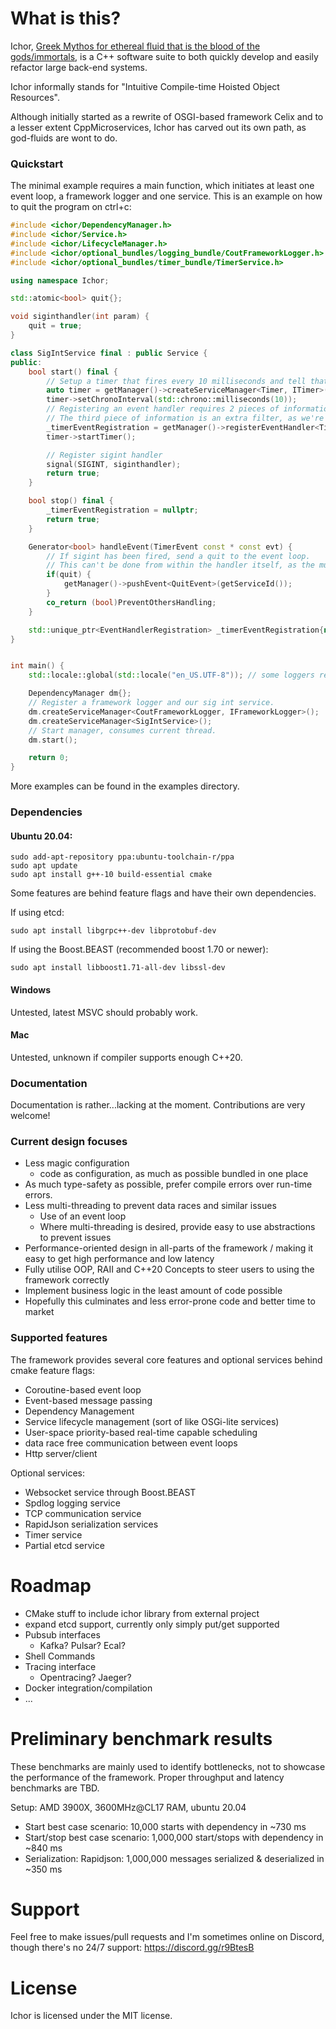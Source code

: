 # What is this?

Ichor, [Greek Mythos for ethereal fluid that is the blood of the gods/immortals](https://en.wikipedia.org/wiki/Ichor), is a C++ software suite to both quickly develop and easily refactor large back-end systems. 

Ichor informally stands for "Intuitive Compile-time Hoisted Object Resources".

Although initially started as a rewrite of OSGI-based framework Celix and to a lesser extent CppMicroservices, Ichor has carved out its own path, as god-fluids are wont to do. 

### Quickstart

The minimal example requires a main function, which initiates at least one event loop, a framework logger and one service. This is an example on how to quit the program on ctrl+c:

```c++
#include <ichor/DependencyManager.h>
#include <ichor/Service.h>
#include <ichor/LifecycleManager.h>
#include <ichor/optional_bundles/logging_bundle/CoutFrameworkLogger.h>
#include <ichor/optional_bundles/timer_bundle/TimerService.h>

using namespace Ichor;

std::atomic<bool> quit{};

void siginthandler(int param) {
    quit = true;
}

class SigIntService final : public Service {
public:
    bool start() final {
        // Setup a timer that fires every 10 milliseconds and tell that dependency manager that we're interested in the events that the timer fires.
        auto timer = getManager()->createServiceManager<Timer, ITimer>();
        timer->setChronoInterval(std::chrono::milliseconds(10));
        // Registering an event handler requires 2 pieces of information: the service id and a pointer to a service instantiation.
        // The third piece of information is an extra filter, as we're only interested in events of this specific timer.
        _timerEventRegistration = getManager()->registerEventHandler<TimerEvent>(this, timer->getServiceId());
        timer->startTimer();

        // Register sigint handler
        signal(SIGINT, siginthandler);
        return true;
    }

    bool stop() final {
        _timerEventRegistration = nullptr;
        return true;
    }

    Generator<bool> handleEvent(TimerEvent const * const evt) {
        // If sigint has been fired, send a quit to the event loop.
        // This can't be done from within the handler itself, as the mutex surrounding pushEvent might already be locked, resulting in a deadlock!
        if(quit) {
            getManager()->pushEvent<QuitEvent>(getServiceId());
        }
        co_return (bool)PreventOthersHandling;
    }

    std::unique_ptr<EventHandlerRegistration> _timerEventRegistration{nullptr};
}


int main() {
    std::locale::global(std::locale("en_US.UTF-8")); // some loggers require having a locale

    DependencyManager dm{};
    // Register a framework logger and our sig int service.
    dm.createServiceManager<CoutFrameworkLogger, IFrameworkLogger>();
    dm.createServiceManager<SigIntService>();
    // Start manager, consumes current thread.
    dm.start();

    return 0;
}
```

More examples can be found in the examples directory.

### Dependencies

#### Ubuntu 20.04:

```
sudo add-apt-repository ppa:ubuntu-toolchain-r/ppa
sudo apt update
sudo apt install g++-10 build-essential cmake
```

Some features are behind feature flags and have their own dependencies.

If using etcd:
```
sudo apt install libgrpc++-dev libprotobuf-dev
```

If using the Boost.BEAST (recommended boost 1.70 or newer):
```
sudo apt install libboost1.71-all-dev libssl-dev
```

#### Windows

Untested, latest MSVC should probably work.

#### Mac

Untested, unknown if compiler supports enough C++20.

### Documentation

Documentation is rather...lacking at the moment. Contributions are very welcome!

### Current design focuses

* Less magic configuration
    * code as configuration, as much as possible bundled in one place
* As much type-safety as possible, prefer compile errors over run-time errors.
* Less multi-threading to prevent data races and similar issues
    * Use of an event loop
    * Where multi-threading is desired, provide easy to use abstractions to prevent issues
* Performance-oriented design in all-parts of the framework / making it easy to get high performance and low latency
* Fully utilise OOP, RAII and C++20 Concepts to steer users to using the framework correctly
* Implement business logic in the least amount of code possible 
* Hopefully this culminates and less error-prone code and better time to market 

### Supported features

The framework provides several core features and optional services behind cmake feature flags:
* Coroutine-based event loop
* Event-based message passing
* Dependency Management
* Service lifecycle management (sort of like OSGi-lite services)
* User-space priority-based real-time capable scheduling
* data race free communication between event loops
* Http server/client

Optional services:
* Websocket service through Boost.BEAST
* Spdlog logging service
* TCP communication service
* RapidJson serialization services
* Timer service
* Partial etcd service

# Roadmap

* CMake stuff to include ichor library from external project
* expand etcd support, currently only simply put/get supported
* Pubsub interfaces
    * Kafka? Pulsar? Ecal?
* Shell Commands
* Tracing interface
    * Opentracing? Jaeger?
* Docker integration/compilation
* ...

# Preliminary benchmark results
These benchmarks are mainly used to identify bottlenecks, not to showcase the performance of the framework. Proper throughput and latency benchmarks are TBD.

Setup: AMD 3900X, 3600MHz@CL17 RAM, ubuntu 20.04
* Start best case scenario: 10,000 starts with dependency in ~730 ms
* Start/stop best case scenario: 1,000,000 start/stops with dependency in ~840 ms
* Serialization: Rapidjson: 1,000,000 messages serialized & deserialized in ~350 ms

# Support

Feel free to make issues/pull requests and I'm sometimes online on Discord, though there's no 24/7 support: https://discord.gg/r9BtesB

# License

Ichor is licensed under the MIT license.
